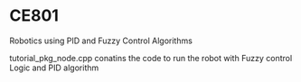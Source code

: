 # CE801
Robotics using PID and Fuzzy Control Algorithms


tutorial_pkg_node.cpp conatins the code to run the robot with Fuzzy control Logic and PID algorithm
